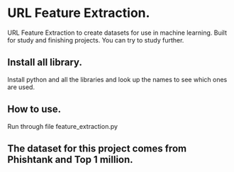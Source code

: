 
# URL Feature Extraction.
URL Feature Extraction to create datasets for use in machine learning. Built for study and finishing projects. You can try to study further.

## Install all library.
Install python and all the libraries and look up the names to see which ones are used.

## How to use.
Run through file feature_extraction.py

## The dataset for this project comes from Phishtank and Top 1 million.
